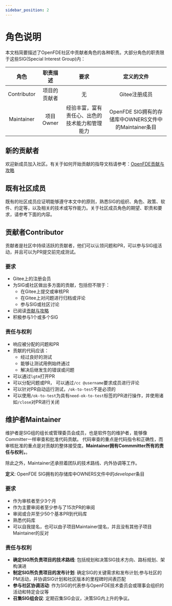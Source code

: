 ```yaml
---
sidebar_position: 2
---
```


# 角色说明

本文档简要描述了OpenFDE社区中贡献者角色的各种职责。大部分角色的职责限于这些SIG(Special Interest Group)内：

|   角色 |  职责描述  | 要求  |  定义的文件 |
| :----: | :----:   | :----: | :----:  |
| Contributor |  项目的贡献者 |  无 | Gitee注册成员 | 
| Maintainer | 项目Owner | 经验丰富，富有责任心、出色的技术能力和管理能力 |  OpenFDE SIG拥有的存储库中OWNERS文件中的Maintainer条目 |

<!-- 
说明：Maintainer和Committer在Gitee的权限上不做区分，两者的区分主要集中在SIG治理的管理范围上。
-->

## 新的贡献者

欢迎新成员加入社区。有关于如何开始贡献的指导文档请参考：[OpenFDE贡献与攻略](./contribution&stategy)

## 既有社区成员

既有的社区成员应证明能够遵守本文中的原则，熟悉SIG的组织、角色、政策、软件、约定等，以及相关的技术或写作能力。关于社区成员角色的期望、职责和要求，请参考下面的内容。

## 贡献者Contributor

贡献者是社区中持续活跃的贡献者，他们可以认领问题和PR，可以参与SIG组活动，并且可以为PR提交前完成测试。

### 要求

- Gitee上的注册会员
- 为SIG或社区做出多方面的贡献，包括但不限于：
	- 在Gitee上提交或审核PR
	- 在Gitee上对问题进行归档或评论
	- 参与SIG或社区讨论
- 已阅读[贡献与攻略](./contribution&stategy)
- 积极参与1个或多个SIG

### 责任与权利

- 响应被分配的问题和PR
- 贡献的代码应该：
	- 经过良好的测试
	- 能够让测试用例始终通过
	- 解决后继发生的错误或问题
- 可以通过`lgtm`打开PR
- 可以分配问题或PR， 可以通过`/cc @username`要求成员进行评论
- 可以针对PR自动运行测试，`/ok-to-test`不是必须的
- 可以使用`/ok-to-test`为具有`need-ok-to-test`标签的PR进行操作，并使用诸如`/close`对PR进行关闭

<!--
注意：经常贡献代码的成员应该积极参与代码审查，并努力成为SIG的审核者*Committer*

## 审核者Committer

审核者能够在SIG或SIG的某些部分中审核代码的指令和正确性。审核者对代码库和软件工程原理非常了解。
*定义者*：OpenFDE SIG拥有的存储库中OWNERS文件中的*developer*条目
-->

<!--

### 要求
- 作为贡献者至少3个月
- 作为主要审阅者至少参与了6次PR的审阅
- 审阅或合并至少20个基本PR到代码库
- 熟悉代码库
- 可以自我提名，或由该SIG的审核者或维护者提名
-->

<!--
### 责任与权利

- **评审PR**： 对Contriubutor提交的PR完成评审，评审可以参考社区的[编程建议]和[安全编程规范]
- **分发处理问题**：请参考"问题处理流程"
- **跟踪依赖性问题**：在开发分支中，其他SIG组的软件包的更新可能会导致破坏本SIG内软件包的依赖关系。此时Committer会受到告警提示，Committer应尽力重建软件包。依赖关系的出错可能会使最终用户无法更新系统，打包团队也会介入并重建存在依赖性问题的软件包，但Maintainer不应依赖这些重建。
- **如有接口变更，通知可能会影响到的SIG**: 其他SIG或项目会依赖本SIG的软件包，对软件包接口的变更可能会对他们造成影响。Maintainer应了解并评审&决策变更影造成的依赖影响，并公告和发送API或ABI变更的告警邮件。这类公告应在变更发生至少一周前完成，并通知到所有可能受影响的SIG。具体请参考[接口变更通知流程]
- **更新和维护软件包版本**: 遵守社区的[软件包更新质量控制策略]完成软件包的更新。
- 和**上游社区合作**， 包括：
	- 将所有变更推送到上游社区
	- 参与上游社区邮件列表
	- 获取上游社区的bug跟踪器的账户，并跟踪上游社区的重要bug
	- 将严重的错误转发给上游社区以寻求帮助更多信息，请参考[上游社区软件包管理建议]
- **和测试团队合作**,包括：
	- 在提交软件包时，向质量检查人员提供如何调试/分类软件包的信息，以供问题的分类
	- 提交基本功能的测试用例，用于测试回归
	- 提交软件包更新时，提供有关更新中已经修复问题的测试用例，以供指令检查人员使用。

-->

## 维护者Maintainer

维护者是SIG组的组长或管理委员会成员，也是软件包的维护者，能够像Committer一样审查和批准代码贡献。
代码审查的重点是代码指令和正确性，而审核批准的重点是对贡献的整体接受度。**Maintainer拥有Commmitter所有的责任与权利，**。

除此之外，Maintainer还承担着团队的技术路线、内外协调等工作。

**定义**: OpenFDE SIG拥有的存储库中OWNERS文件中的*developer*条目

### 要求

- 作为审核者至少3个月
- 作为主要审阅者至少参与了15次PR的审阅
- 审阅或合并至少50个基本PR到代码库
- 熟悉代码库
- 可以自我提名，也可以由子项目Maintainer提名，并且没有其他子项目Maintainer的反对

### 责任与权利

- **确定SIG所负责项目的技术路线**: 包括规划和决策SIG技术方向、路标规划、架构演进
- **制定SIG所负责项目的发布计划**: 确定SIG的关键需求和发布计划;参与社区的PM活动，并协调SIG计划和社区版本的里程碑时间表匹配
- **参与社区协调活动**: 作为SIG的代表参与OpenFDE技术委员会或理事会组织的活动和特定会议等
- **召集SIG组会议**: 定期召集SIG会议，决策SIG内上升的争议。